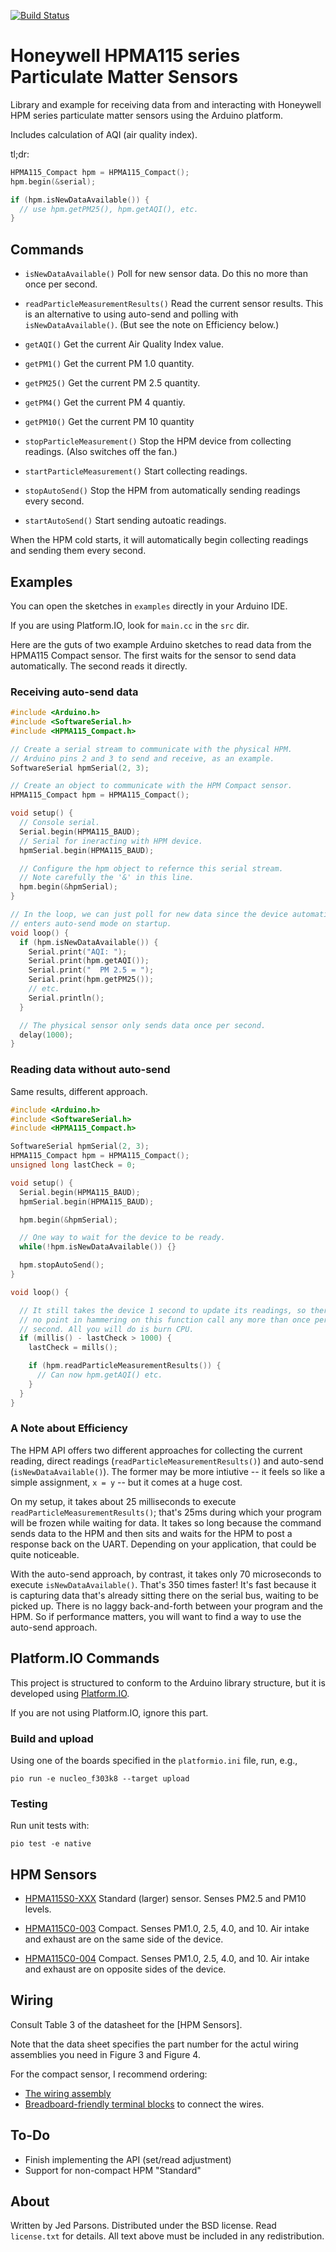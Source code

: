 [![Build Status](https://travis-ci.org/jedp/PMSensor-HPMA115.svg?branch=master)](https://travis-ci.org/jedp/PMSensor-HPMA115)

# Honeywell HPMA115 series Particulate Matter Sensors

Library and example for receiving data from and interacting with Honeywell HPM
series particulate matter sensors using the Arduino platform.

Includes calculation of AQI (air quality index).

tl;dr:

```C++
HPMA115_Compact hpm = HPMA115_Compact();
hpm.begin(&serial);

if (hpm.isNewDataAvailable()) {
  // use hpm.getPM25(), hpm.getAQI(), etc.
}

```

## Commands

- `isNewDataAvailable()` Poll for new sensor data. Do this no more than once
  per second.

- `readParticleMeasurementResults()` Read the current sensor results. This
  is an alternative to using auto-send and polling with `isNewDataAvailable()`.
  (But see the note on Efficiency below.)

- `getAQI()` Get the current Air Quality Index value.

- `getPM1()` Get the current PM 1.0 quantity.

- `getPM25()` Get the current PM 2.5 quantity.

- `getPM4()` Get the current PM 4 quantiy.

- `getPM10()` Get the current PM 10 quantity

- `stopParticleMeasurement()` Stop the HPM device from collecting readings.
  (Also switches off the fan.)

- `startParticleMeasurement()` Start collecting readings.

- `stopAutoSend()` Stop the HPM from automatically sending readings every
  second.

- `startAutoSend()` Start sending autoatic readings.

When the HPM cold starts, it will automatically begin collecting readings and
sending them every second.

## Examples

You can open the sketches in `examples` directly in your Arduino IDE.

If you are using Platform.IO, look for `main.cc` in the `src` dir.

Here are the guts of two example Arduino sketches to read data from
the HPMA115 Compact sensor. The first waits for the sensor to send data
automatically. The second reads it directly.

### Receiving auto-send data

```C++
#include <Arduino.h>
#include <SoftwareSerial.h>
#include <HPMA115_Compact.h>

// Create a serial stream to communicate with the physical HPM.
// Arduino pins 2 and 3 to send and receive, as an example.
SoftwareSerial hpmSerial(2, 3);

// Create an object to communicate with the HPM Compact sensor.
HPMA115_Compact hpm = HPMA115_Compact();

void setup() {
  // Console serial.
  Serial.begin(HPMA115_BAUD);
  // Serial for ineracting with HPM device.
  hpmSerial.begin(HPMA115_BAUD);

  // Configure the hpm object to refernce this serial stream.
  // Note carefully the '&' in this line.
  hpm.begin(&hpmSerial);
}

// In the loop, we can just poll for new data since the device automatically
// enters auto-send mode on startup.
void loop() {
  if (hpm.isNewDataAvailable()) {
    Serial.print("AQI: ");
    Serial.print(hpm.getAQI());
    Serial.print("  PM 2.5 = ");
    Serial.print(hpm.getPM25());
    // etc.
    Serial.println();
  }

  // The physical sensor only sends data once per second.
  delay(1000);
}
```

### Reading data without auto-send

Same results, different approach.

```C++
#include <Arduino.h>
#include <SoftwareSerial.h>
#include <HPMA115_Compact.h>

SoftwareSerial hpmSerial(2, 3);
HPMA115_Compact hpm = HPMA115_Compact();
unsigned long lastCheck = 0;

void setup() {
  Serial.begin(HPMA115_BAUD);
  hpmSerial.begin(HPMA115_BAUD);

  hpm.begin(&hpmSerial);

  // One way to wait for the device to be ready.
  while(!hpm.isNewDataAvailable()) {}

  hpm.stopAutoSend();
}

void loop() {

  // It still takes the device 1 second to update its readings, so there's
  // no point in hammering on this function call any more than once per
  // second. All you will do is burn CPU.
  if (millis() - lastCheck > 1000) {
    lastCheck = mills();

    if (hpm.readParticleMeasurementResults()) {
      // Can now hpm.getAQI() etc.
    }
  }
}
```

### A Note about Efficiency

The HPM API offers two different approaches for collecting the current reading,
direct readings (`readParticleMeasurementResults()`) and auto-send
(`isNewDataAvailable()`). The former may be more intiutive -- it feels so like
a simple assignment, `x = y` -- but it comes at a huge cost.

On my setup, it takes about 25 milliseconds to execute
`readParticleMeasurementResults()`; that's 25ms during which your program will
be frozen while waiting for data. It takes so long because the command sends
data to the HPM and then sits and waits for the HPM to post a response back on
the UART. Depending on your application, that could be quite noticeable.

With the auto-send approach, by contrast, it takes only 70 microseconds to
execute `isNewDataAvailable()`. That's 350 times faster! It's fast because it
is capturing data that's already sitting there on the serial bus, waiting to be
picked up. There is no laggy back-and-forth between your program and the HPM.
So if performance matters, you will want to find a way to use the auto-send
approach.

## Platform.IO Commands

This project is structured to conform to the Arduino library structure, but it
is developed using [Platform.IO](https://platformio.org/).

If you are not using Platform.IO, ignore this part.

### Build and upload

Using one of the boards specified in the `platformio.ini` file, run, e.g.,

```
pio run -e nucleo_f303k8 --target upload
```

### Testing

Run unit tests with:

```pio test -e native```

## HPM Sensors

- [HPMA115S0-XXX](https://www.digikey.com/product-detail/en/honeywell-sensing-and-productivity-solutions/HPMA115S0-XXX/480-7035-ND/7202204)
  Standard (larger) sensor. Senses PM2.5 and PM10 levels.

- [HPMA115C0-003](https://www.digikey.com/product-detail/en/honeywell-sensing-and-productivity-solutions/HPMA115C0-003/480-HPMA115C0-003-ND/10427615)
  Compact. Senses PM1.0, 2.5, 4.0, and 10. Air intake and exhaust
  are on the same side of the device.

- [HPMA115C0-004](https://www.digikey.com/product-detail/en/honeywell-sensing-and-productivity-solutions/HPMA115C0-004/480-HPMA115C0-004-ND/10427622)
  Compact. Senses PM1.0, 2.5, 4.0, and 10. Air intake and exhaust
  are on opposite sides of the device.

## Wiring

Consult Table 3 of the datasheet for the [HPM Sensors].

Note that the data sheet specifies the part number for the actul wiring
assemblies you need in Figure 3 and Figure 4.

For the compact sensor, I recommend ordering:

- [The wiring assembly](https://www.digikey.com/product-detail/en/samtec-inc/SFSD-05-28-H-05.00-SR/SAM8662-ND/1785913)
- [Breadboard-friendly terminal blocks](https://www.digikey.com/product-detail/en/phoenix-contact/1990083/277-1802-ND/950930) to connect the wires.

## To-Do

- Finish implementing the API (set/read adjustment)
- Support for non-compact HPM "Standard"

## About

Written by Jed Parsons. Distributed under the BSD license. Read `license.txt`
for details. All text above must be included in any redistribution.

